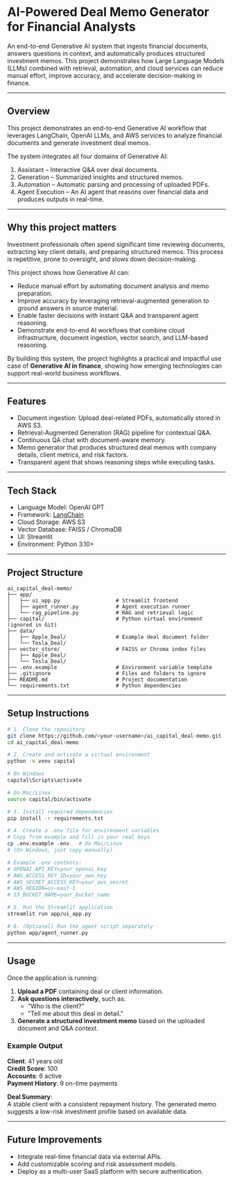# AI-Powered Deal Memo Generator for Financial Analysts

An end-to-end Generative AI system that ingests financial documents, answers questions in context, and automatically produces structured investment memos. This project demonstrates how Large Language Models (LLMs) combined with retrieval, automation, and cloud services can reduce manual effort, improve accuracy, and accelerate decision-making in finance.

---

## Overview
This project demonstrates an end-to-end Generative AI workflow that leverages LangChain, OpenAI LLMs, and AWS services to analyze financial documents and generate investment deal memos.  

The system integrates all four domains of Generative AI:
1. Assistant – Interactive Q&A over deal documents.
2. Generation – Summarized insights and structured memos.
3. Automation – Automatic parsing and processing of uploaded PDFs.
4. Agent Execution – An AI agent that reasons over financial data and produces outputs in real-time.

---

## Why this project matters
Investment professionals often spend significant time reviewing documents, extracting key client details, and preparing structured memos. This process is repetitive, prone to oversight, and slows down decision-making.  

This project shows how Generative AI can:
- Reduce manual effort by automating document analysis and memo preparation.  
- Improve accuracy by leveraging retrieval-augmented generation to ground answers in source material.  
- Enable faster decisions with instant Q&A and transparent agent reasoning.  
- Demonstrate end-to-end AI workflows that combine cloud infrastructure, document ingestion, vector search, and LLM-based reasoning.  

By building this system, the project highlights a practical and impactful use case of **Generative AI in finance**, showing how emerging technologies can support real-world business workflows.

---

## Features
- Document ingestion: Upload deal-related PDFs, automatically stored in AWS S3.  
- Retrieval-Augmented Generation (RAG) pipeline for contextual Q&A.  
- Continuous QA chat with document-aware memory.  
- Memo generator that produces structured deal memos with company details, client metrics, and risk factors.  
- Transparent agent that shows reasoning steps while executing tasks.  

---

## Tech Stack
- Language Model: OpenAI GPT  
- Framework: [LangChain](https://www.langchain.com/)  
- Cloud Storage: AWS S3  
- Vector Database: FAISS / ChromaDB  
- UI: Streamlit  
- Environment: Python 3.10+  

---
## Project Structure

```
ai_capital_deal-memo/
├── app/
│   ├── ui_app.py                  # Streamlit frontend
│   ├── agent_runner.py            # Agent execution runner
│   └── rag_pipeline.py            # RAG and retrieval logic
├── capital/                       # Python virtual environment (ignored in Git)
├── data/
│   ├── Apple_Deal/                # Example deal document folder
│   └── Tesla_Deal/
├── vector_store/                  # FAISS or Chroma index files
│   ├── Apple_Deal/
│   └── Tesla_Deal/
├── .env.example                   # Environment variable template
├── .gitignore                     # Files and folders to ignore
├── README.md                      # Project documentation
└── requirements.txt               # Python dependencies
```

---

## Setup Instructions

```bash
# 1. Clone the repository
git clone https://github.com/<your-username>/ai_capital_deal-memo.git
cd ai_capital_deal-memo

# 2. Create and activate a virtual environment
python -m venv capital

# On Windows
capital\Scripts\activate

# On Mac/Linux
source capital/bin/activate

# 3. Install required dependencies
pip install -r requirements.txt

# 4. Create a .env file for environment variables
# Copy from example and fill in your real keys
cp .env.example .env   # On Mac/Linux
# (On Windows, just copy manually)

# Example .env contents:
# OPENAI_API_KEY=your_openai_key
# AWS_ACCESS_KEY_ID=your_aws_key
# AWS_SECRET_ACCESS_KEY=your_aws_secret
# AWS_REGION=us-east-1
# S3_BUCKET_NAME=your_bucket_name

# 5. Run the Streamlit application
streamlit run app/ui_app.py

# 6. (Optional) Run the agent script separately
python app/agent_runner.py
```

---
## Usage

Once the application is running:

1. **Upload a PDF** containing deal or client information.
2. **Ask questions interactively**, such as:
   - "Who is the client?"
   - "Tell me about this deal in detail."
3. **Generate a structured investment memo** based on the uploaded document and Q&A context.

### Example Output

**Client**: 41 years old  
**Credit Score**: 100  
**Accounts**: 6 active  
**Payment History**: 9 on-time payments  

**Deal Summary**:  
A stable client with a consistent repayment history. The generated memo suggests a low-risk investment profile based on available data.

---

## Future Improvements

- Integrate real-time financial data via external APIs.
- Add customizable scoring and risk assessment models.
- Deploy as a multi-user SaaS platform with secure authentication.

